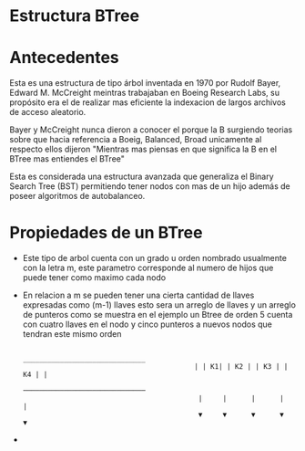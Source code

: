 # Estructura BTree 

# Antecedentes

Esta es una estructura de tipo árbol inventada en 1970 por Rudolf Bayer, Edward M. McCreight meintras trabajaban en Boeing Research Labs, su propósito era el de realizar mas eficiente la indexacion de largos archivos de acceso aleatorio.

Bayer y McCreight nunca dieron a conocer el porque la B surgiendo teorias sobre que hacia referencia a Boeig, Balanced, Broad unicamente al respecto ellos dijeron "Mientras mas piensas en que significa la B en el BTree mas entiendes el BTree"

Esta es considerada una estructura avanzada que generaliza el Binary Search Tree (BST) permitiendo tener nodos con mas de un hijo además de poseer algoritmos de autobalanceo.

# Propiedades de un BTree

* Este tipo de arbol cuenta con un grado u orden nombrado usualmente con la letra m, este parametro corresponde al numero de hijos que puede tener como maximo cada nodo
* En relacion a m se pueden tener una cierta cantidad de llaves expresadas como (m-1) llaves esto sera un arreglo de llaves y un arreglo de punteros como se muestra en el ejemplo un Btree de orden 5 cuenta con cuatro llaves en el nodo y cinco punteros a nuevos nodos que tendran este mismo orden 

                                                ______________________________
                                                | | K1| | K2 | | K3 | | K4 | | 
                                                ──────────────────────────────
                                                 |     |      |      |      |
                                                 ▼     ▼      ▼      ▼      ▼
                                                 
* 

